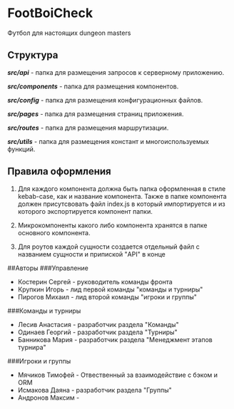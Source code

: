 # FootBoiCheck

Футбол для настоящих dungeon masters

## Структура 

_**src/api**_ - папка для размещения запросов к серверному приложению.

_**src/components**_ - папка для размещения компонентов.

_**src/config**_ - папка для размещения конфигурационных файлов.

_**src/pages**_ - папка для размещения страниц приложения.

_**src/routes**_ - папка для размещения маршрутизации.

_**src/utils**_ - папка для размещения констант и многоиспользуемых функций.

## Правила оформления

1) Для каждого компонента должна быть папка оформленная в стиле kebab-case, как и название компонента. Также в папке компонента должен присутсвовать файл index.js в который импортируется и из которого экспортируется компонент папки.


2) Микрокомпоненты какого либо компонента хранятся в папке основного компонента.


3) Для роутов каждой сущности создается отдельный файл с названием сущности и припиской "API" в конце

##Авторы
###Управление
* Костерин Сергей - руководитель команды фронта
* Крупкин Игорь - лид первой команды "команды и турниры"
* Пирогов Михаил - лид второй команды "игроки и группы"

###Команды и турниры
* Лесив Анастасия - разработчик раздела "Команды"
* Одинаев Георгий - разработчик раздела "Турниры"
* Банникова Мария - разработчик раздела "Менеджмент этапов турнира"

###Игроки и группы
* Мячиков Тимофей - Отвественный за взаимодействие с бэком и ORM
* Исмакова Даяна - разработчик раздела "Группы"
* Андронов Максим - 
